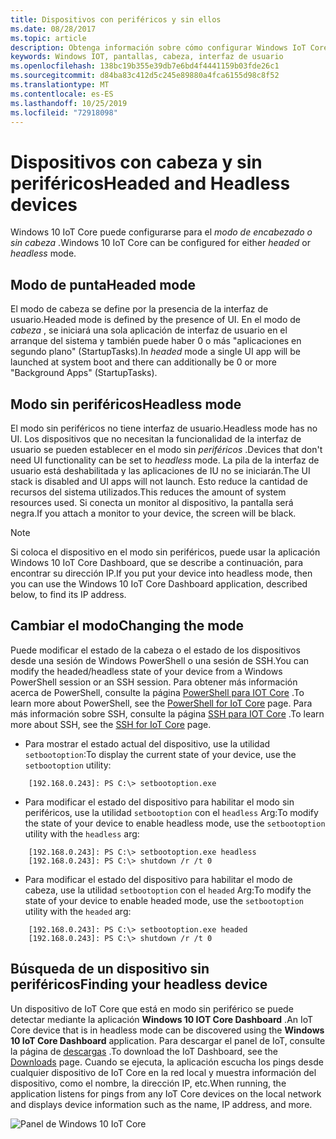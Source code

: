 ```yaml
---
title: Dispositivos con periféricos y sin ellos
ms.date: 08/28/2017
ms.topic: article
description: Obtenga información sobre cómo configurar Windows IoT Core para dispositivos con o sin cabeza.
keywords: Windows IOT, pantallas, cabeza, interfaz de usuario
ms.openlocfilehash: 138bc19b355e39db7e6bd4f4441159b03fde26c1
ms.sourcegitcommit: d84ba83c412d5c245e89880a4fca6155d98c8f52
ms.translationtype: MT
ms.contentlocale: es-ES
ms.lasthandoff: 10/25/2019
ms.locfileid: "72918098"
---
```

# <a name="headed-and-headless-devices"></a><span data-ttu-id="9f7e4-104">Dispositivos con cabeza y sin periféricos</span><span class="sxs-lookup"><span data-stu-id="9f7e4-104">Headed and Headless devices</span></span>

<span data-ttu-id="9f7e4-105">Windows 10 IoT Core puede configurarse para el *modo de encabezado o sin* *cabeza* .</span><span class="sxs-lookup"><span data-stu-id="9f7e4-105">Windows 10 IoT Core can be configured for either *headed* or *headless* mode.</span></span> 

## <a name="headed-mode"></a><span data-ttu-id="9f7e4-106">Modo de punta</span><span class="sxs-lookup"><span data-stu-id="9f7e4-106">Headed mode</span></span>
<span data-ttu-id="9f7e4-107">El modo de cabeza se define por la presencia de la interfaz de usuario.</span><span class="sxs-lookup"><span data-stu-id="9f7e4-107">Headed mode is defined by the presence of UI.</span></span> <span data-ttu-id="9f7e4-108">En el modo de *cabeza* , se iniciará una sola aplicación de interfaz de usuario en el arranque del sistema y también puede haber 0 o más "aplicaciones en segundo plano" (StartupTasks).</span><span class="sxs-lookup"><span data-stu-id="9f7e4-108">In *headed* mode a single UI app will be launched at system boot and there can additionally be 0 or more "Background Apps" (StartupTasks).</span></span> 

## <a name="headless-mode"></a><span data-ttu-id="9f7e4-109">Modo sin periféricos</span><span class="sxs-lookup"><span data-stu-id="9f7e4-109">Headless mode</span></span>
<span data-ttu-id="9f7e4-110">El modo sin periféricos no tiene interfaz de usuario.</span><span class="sxs-lookup"><span data-stu-id="9f7e4-110">Headless mode has no UI.</span></span>  <span data-ttu-id="9f7e4-111">Los dispositivos que no necesitan la funcionalidad de la interfaz de usuario se pueden establecer en el modo sin *periféricos* .</span><span class="sxs-lookup"><span data-stu-id="9f7e4-111">Devices that don't need UI functionality can be set to *headless* mode.</span></span> <span data-ttu-id="9f7e4-112">La pila de la interfaz de usuario está deshabilitada y las aplicaciones de IU no se iniciarán.</span><span class="sxs-lookup"><span data-stu-id="9f7e4-112">The UI stack is disabled and UI apps will not launch.</span></span> <span data-ttu-id="9f7e4-113">Esto reduce la cantidad de recursos del sistema utilizados.</span><span class="sxs-lookup"><span data-stu-id="9f7e4-113">This reduces the amount of system resources used.</span></span> <span data-ttu-id="9f7e4-114">Si conecta un monitor al dispositivo, la pantalla será negra.</span><span class="sxs-lookup"><span data-stu-id="9f7e4-114">If you attach a monitor to your device, the screen will be black.</span></span>

> [!NOTE]
> <span data-ttu-id="9f7e4-115">Si coloca el dispositivo en el modo sin periféricos, puede usar la aplicación Windows 10 IoT Core Dashboard, que se describe a continuación, para encontrar su dirección IP.</span><span class="sxs-lookup"><span data-stu-id="9f7e4-115">If you put your device into headless mode, then you can use the Windows 10 IoT Core Dashboard application, described below, to find its IP address.</span></span>

## <a name="changing-the-mode"></a><span data-ttu-id="9f7e4-116">Cambiar el modo</span><span class="sxs-lookup"><span data-stu-id="9f7e4-116">Changing the mode</span></span>
<span data-ttu-id="9f7e4-117">Puede modificar el estado de la cabeza o el estado de los dispositivos desde una sesión de Windows PowerShell o una sesión de SSH.</span><span class="sxs-lookup"><span data-stu-id="9f7e4-117">You can modify the headed/headless state of your device from a Windows PowerShell session or an SSH session.</span></span> <span data-ttu-id="9f7e4-118">Para obtener más información acerca de PowerShell, consulte la página [PowerShell para IOT Core](../connect-your-device/PowerShell.md) .</span><span class="sxs-lookup"><span data-stu-id="9f7e4-118">To learn more about PowerShell, see the [PowerShell for IoT Core](../connect-your-device/PowerShell.md) page.</span></span> <span data-ttu-id="9f7e4-119">Para más información sobre SSH, consulte la página [SSH para IOT Core](../connect-your-device/SSH.md) .</span><span class="sxs-lookup"><span data-stu-id="9f7e4-119">To learn more about SSH, see the [SSH for IoT Core](../connect-your-device/SSH.md) page.</span></span>

* <span data-ttu-id="9f7e4-120">Para mostrar el estado actual del dispositivo, use la utilidad `setbootoption`:</span><span class="sxs-lookup"><span data-stu-id="9f7e4-120">To display the current state of your device, use the `setbootoption` utility:</span></span>

~~~
    [192.168.0.243]: PS C:\> setbootoption.exe
~~~

* <span data-ttu-id="9f7e4-121">Para modificar el estado del dispositivo para habilitar el modo sin periféricos, use la utilidad `setbootoption` con el `headless` Arg:</span><span class="sxs-lookup"><span data-stu-id="9f7e4-121">To modify the state of your device to enable headless mode, use the `setbootoption` utility with the `headless` arg:</span></span>

~~~
    [192.168.0.243]: PS C:\> setbootoption.exe headless
    [192.168.0.243]: PS C:\> shutdown /r /t 0
~~~

* <span data-ttu-id="9f7e4-122">Para modificar el estado del dispositivo para habilitar el modo de cabeza, use la utilidad `setbootoption` con el `headed` Arg:</span><span class="sxs-lookup"><span data-stu-id="9f7e4-122">To modify the state of your device to enable headed mode, use the `setbootoption` utility with the `headed` arg:</span></span>

~~~
    [192.168.0.243]: PS C:\> setbootoption.exe headed
    [192.168.0.243]: PS C:\> shutdown /r /t 0
~~~

## <a name="finding-your-headless-device"></a><span data-ttu-id="9f7e4-123">Búsqueda de un dispositivo sin periféricos</span><span class="sxs-lookup"><span data-stu-id="9f7e4-123">Finding your headless device</span></span>

<span data-ttu-id="9f7e4-124">Un dispositivo de IoT Core que está en modo sin periférico se puede detectar mediante la aplicación **Windows 10 IOT Core Dashboard** .</span><span class="sxs-lookup"><span data-stu-id="9f7e4-124">An IoT Core device that is in headless mode can be discovered using the **Windows 10 IoT Core Dashboard** application.</span></span>  <span data-ttu-id="9f7e4-125">Para descargar el panel de IoT, consulte la página de [descargas](http://go.microsoft.com/fwlink/?LinkID=708576) .</span><span class="sxs-lookup"><span data-stu-id="9f7e4-125">To download the IoT Dashboard, see the [Downloads](http://go.microsoft.com/fwlink/?LinkID=708576) page.</span></span>
<span data-ttu-id="9f7e4-126">Cuando se ejecuta, la aplicación escucha los pings desde cualquier dispositivo de IoT Core en la red local y muestra información del dispositivo, como el nombre, la dirección IP, etc.</span><span class="sxs-lookup"><span data-stu-id="9f7e4-126">When running, the application listens for pings from any IoT Core devices on the local network and displays device information such as the name, IP address, and more.</span></span>

![Panel de Windows 10 IoT Core](../media/HeadlessMode/selectDevice.png)
